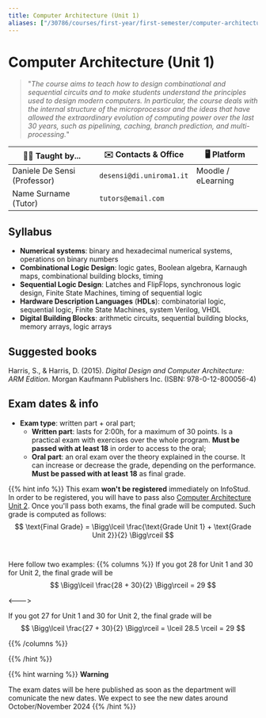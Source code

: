 ```yaml
---
title: Computer Architecture (Unit 1)
aliases: ["/30786/courses/first-year/first-semester/computer-architecture-unit-1"]
---
```


# Computer Architecture (Unit 1)

> "*The course aims to teach how to design combinational and sequential circuits and to make students understand the principles used to design modern computers. In particular, the course deals with the internal structure of the microprocessor and the ideas that have allowed the extraordinary evolution of computing power over the last 30 years, such as pipelining, caching, branch prediction, and multi-processing.*"

|👨‍🏫 Taught by...|✉️ Contacts & Office|🖥 Platform|
|---|---|---|
|Daniele De Sensi (Professor)|`desensi@di.uniroma1.it`|Moodle / eLearning|
|Name Surname (Tutor)|`tutors@email.com`||

## Syllabus

- **Numerical systems**: binary and hexadecimal numerical systems, operations on binary numbers
- **Combinational Logic Design**: logic gates, Boolean algebra, Karnaugh maps, combinational building blocks, timing
- **Sequential Logic Design**: Latches and FlipFlops, synchronous logic design, Finite State Machines, timing of sequential logic
- **Hardware Description Languages** (**HDLs**): combinatorial logic, sequential logic, Finite State Machines, system Verilog, VHDL
- **Digital Building Blocks**: arithmetic circuits, sequential building blocks, memory arrays, logic arrays

## Suggested books

Harris, S., & Harris, D. (2015). *Digital Design and Computer Architecture: ARM Edition*. Morgan Kaufmann Publishers Inc. (ISBN: 978-0-12-800056-4)

## Exam dates & info

 - **Exam type**: written part + oral part;
    - **Written part**: lasts for 2:00h, for a maximum of 30 points. Is a practical exam with exercises over the whole program. **Must be passed with at least 18** in order to access to the oral;
    - **Oral part**: an oral exam over the theory explained in the course. It can increase or decrease the grade, depending on the performance. **Must be passed with at least 18** as final grade.

{{% hint info %}}
This exam **won't be registered** immediately on InfoStud. In order to be registered, you will have to pass also [Computer Architecture Unit 2](../../second-semester/comparch_u2/). Once you'll pass both exams, the final grade will be computed. Such grade is computed as follows:
$$
\text{Final Grade} = \Bigg\lceil \frac{\text{Grade Unit 1} + \text{Grade Unit 2}}{2} \Bigg\rceil
$$
<br>
<br>
Here follow two examples:
{{% columns %}}
If you got 28 for Unit 1 and 30 for Unit 2, the final grade will be
$$
\Bigg\lceil \frac{28 + 30}{2} \Bigg\rceil = 29
$$

<--->

If you got 27 for Unit 1 and 30 for Unit 2, the final grade will be
$$
\Bigg\lceil \frac{27 + 30}{2} \Bigg\rceil = \lceil 28.5 \rceil = 29
$$

{{% /columns %}}

{{% /hint %}}

{{% hint warning %}}
**Warning**

The exam dates will be here published as soon as the department will comunicate the new dates. We expect to see the new dates around October/November 2024
{{% /hint %}}